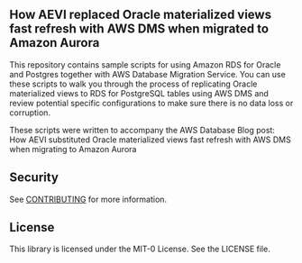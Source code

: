 ## How AEVI replaced Oracle materialized views fast refresh with AWS DMS when migrated to Amazon Aurora

This repository contains sample scripts for using Amazon RDS for Oracle and Postgres together with AWS Database Migration Service. You can use these scripts to walk you through the process of replicating Oracle materialized views to RDS for PostgreSQL tables using AWS DMS and review potential specific configurations to make sure there is no data loss or corruption.

 These scripts were written to accompany the AWS Database Blog post: How AEVI substituted Oracle materialized views fast refresh with AWS DMS when migrating to Amazon Aurora

## Security

See [CONTRIBUTING](CONTRIBUTING.md#security-issue-notifications) for more information.

## License

This library is licensed under the MIT-0 License. See the LICENSE file.

